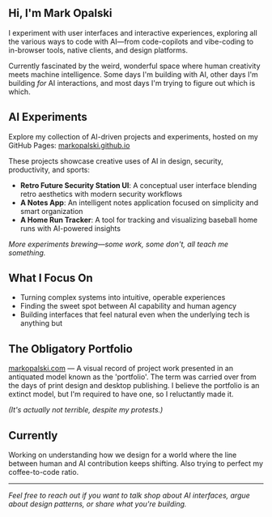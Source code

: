 ## Hi, I'm Mark Opalski

I experiment with user interfaces and interactive experiences, exploring all the various ways to code with AI—from code-copilots and vibe-coding to in-browser tools, native clients, and design platforms.

Currently fascinated by the weird, wonderful space where human creativity meets machine intelligence. Some days I'm building with AI, other days I'm building *for* AI interactions, and most days I'm trying to figure out which is which.

## AI Experiments

Explore my collection of AI-driven projects and experiments, hosted on my GitHub Pages: [markopalski.github.io](https://markopalski.github.io/prompt-playground/)

These projects showcase creative uses of AI in design, security, productivity, and sports:
- **Retro Future Security Station UI**: A conceptual user interface blending retro aesthetics with modern security workflows
- **A Notes App**: An intelligent notes application focused on simplicity and smart organization  
- **A Home Run Tracker**: A tool for tracking and visualizing baseball home runs with AI-powered insights

*More experiments brewing—some work, some don't, all teach me something.*

## What I Focus On

- Turning complex systems into intuitive, operable experiences
- Finding the sweet spot between AI capability and human agency
- Building interfaces that feel natural even when the underlying tech is anything but

## The Obligatory Portfolio

[markopalski.com](https://www.markopalski.com/) — A visual record of project work presented in an antiquated model known as the 'portfolio'. The term was carried over from the days of print design and desktop publishing. I believe the portfolio is an extinct model, but I'm required to have one, so I reluctantly made it.

*(It's actually not terrible, despite my protests.)*

## Currently

Working on understanding how we design for a world where the line between human and AI contribution keeps shifting. Also trying to perfect my coffee-to-code ratio.

---

*Feel free to reach out if you want to talk shop about AI interfaces, argue about design patterns, or share what you're building.*
